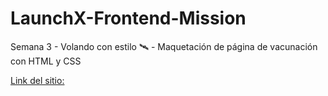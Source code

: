 # LaunchX-Frontend-Mission
Semana 3 - Volando con estilo 🛰️ - Maquetación de página de vacunación con HTML y CSS

[Link del sitio:](https://joserobertrosasc.github.io/Vaccine/)
